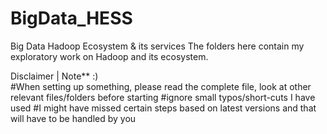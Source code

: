 # BigData_HESS
Big Data Hadoop Ecosystem & its services
The folders here contain my exploratory work on Hadoop and its ecosystem.

Disclaimer | Note** :)             
#When setting up something, please read the complete file, look at other relevant files/folders before starting
#ignore small typos/short-cuts I have used
#I might have missed certain steps based on latest versions and that will have to be handled by you


